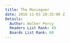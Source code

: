 ```yaml
---
title: The Moviegoer
date: 2016-11-03 20:35:00 Z
Details:
  Author: Walker Percy
  Readers List Rank: 49
  Boards List Rank: 60
---
```


